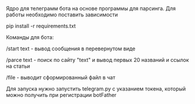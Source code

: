 Ядро для телеграмм бота на основе программы для парсинга. Для работы необходимо поставить зависимости

pip install -r requirements.txt

Команды для бота:

/start text - вывод сообщения в перевернутом виде

/parce text - поиск по сайту "text" и вывод первых 20 названий и ссылок на статьи

/file - выводит сформированный файл в чат

Для запуска нужно запустить telegram.py с указанием токена, который можно получить при регистрации botFather
